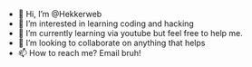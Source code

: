 - 👋 Hi, I’m @Hekkerweb
- 👀 I’m interested in learning coding and hacking
- 🌱 I’m currently learning via youtube but feel free to help me.
- 💞️ I’m looking to collaborate on anything that helps
- 📫 How to reach me? Email bruh!

<!---
Hekkerweb/Hekkerweb is a ✨ special ✨ repository because its `README.md` (this file) appears on your GitHub profile.
You can click the Preview link to take a look at your changes.
--->
